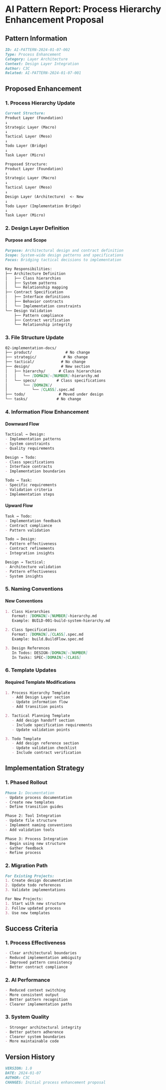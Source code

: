 # AI Pattern Report: Process Hierarchy Enhancement Proposal

## Pattern Information
```markdown
ID: AI-PATTERN-2024-01-07-002
Type: Process Enhancement
Category: Layer Architecture
Context: Design Layer Integration
Author: C3C
Related: AI-PATTERN-2024-01-07-001
```

## Proposed Enhancement

### 1. Process Hierarchy Update
```markdown
Current Structure:
Product Layer (Foundation)
↓
Strategic Layer (Macro)
↓
Tactical Layer (Meso)
↓
Todo Layer (Bridge)
↓
Task Layer (Micro)

Proposed Structure:
Product Layer (Foundation)
↓
Strategic Layer (Macro)
↓
Tactical Layer (Meso)
↓
Design Layer (Architecture)  <- New
↓
Todo Layer (Implementation Bridge)
↓
Task Layer (Micro)
```

### 2. Design Layer Definition

#### Purpose and Scope
```markdown
Purpose: Architectural design and contract definition
Scope: System-wide design patterns and specifications
Focus: Bridging tactical decisions to implementation

Key Responsibilities:
├── Architecture Definition
│   ├── Class hierarchies
│   ├── System patterns
│   └── Relationship mapping
├── Contract Specification
│   ├── Interface definitions
│   ├── Behavior contracts
│   └── Implementation constraints
└── Design Validation
    ├── Pattern compliance
    ├── Contract verification
    └── Relationship integrity
```

### 3. File Structure Update
```markdown
02-implementation-docs/
├── product/               # No change
├── strategic/            # No change
├── tactical/            # No change
├── design/              # New section
│   ├── hierarchy/      # Class hierarchies
│   │   └── [DOMAIN]-[NUMBER]-hierarchy.md
│   └── specs/         # Class specifications
│       └── [DOMAIN]/
│           └── [CLASS].spec.md
├── todo/               # Moved under design
└── tasks/             # No change
```

### 4. Information Flow Enhancement

#### Downward Flow
```markdown
Tactical → Design:
- Implementation patterns
- System constraints
- Quality requirements

Design → Todo:
- Class specifications
- Interface contracts
- Implementation boundaries

Todo → Task:
- Specific requirements
- Validation criteria
- Implementation steps
```

#### Upward Flow
```markdown
Task → Todo:
- Implementation feedback
- Contract compliance
- Pattern validation

Todo → Design:
- Pattern effectiveness
- Contract refinements
- Integration insights

Design → Tactical:
- Architecture validation
- Pattern effectiveness
- System insights
```

### 5. Naming Conventions

#### New Conventions
```markdown
1. Class Hierarchies
   Format: [DOMAIN]-[NUMBER]-hierarchy.md
   Example: BUILD-001-build-system-hierarchy.md

2. Class Specifications
   Format: [DOMAIN].[CLASS].spec.md
   Example: build.BuildFlow.spec.md

3. Design References
   In Todos: DESIGN-[DOMAIN]-[NUMBER]
   In Tasks: SPEC-[DOMAIN]-[CLASS]
```

### 6. Template Updates

#### Required Template Modifications
```markdown
1. Process Hierarchy Template
   - Add Design Layer section
   - Update information flow
   - Add transition points

2. Tactical Planning Template
   - Add design handoff section
   - Include specification requirements
   - Update validation points

3. Todo Template
   - Add design reference section
   - Update validation checklist
   - Include contract verification
```

## Implementation Strategy

### 1. Phased Rollout
```markdown
Phase 1: Documentation
- Update process documentation
- Create new templates
- Define transition guides

Phase 2: Tool Integration
- Update file structure
- Implement naming conventions
- Add validation tools

Phase 3: Process Integration
- Begin using new structure
- Gather feedback
- Refine process
```

### 2. Migration Path
```markdown
For Existing Projects:
1. Create design documentation
2. Update todo references
3. Validate implementations

For New Projects:
1. Start with new structure
2. Follow updated process
3. Use new templates
```

## Success Criteria

### 1. Process Effectiveness
```markdown
- Clear architectural boundaries
- Reduced implementation ambiguity
- Improved pattern consistency
- Better contract compliance
```

### 2. AI Performance
```markdown
- Reduced context switching
- More consistent output
- Better pattern recognition
- Clearer implementation paths
```

### 3. System Quality
```markdown
- Stronger architectural integrity
- Better pattern adherence
- Clearer system boundaries
- More maintainable code
```

## Version History
```markdown
VERSION: 1.0
DATE: 2024-01-07
AUTHOR: C3C
CHANGES: Initial process enhancement proposal
``` 